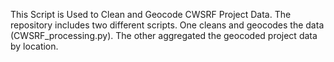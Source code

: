 This Script is Used to Clean and Geocode CWSRF Project Data. The repository includes two different scripts. One cleans and geocodes the data (CWSRF_processing.py). The other aggregated the geocoded project data by location.
